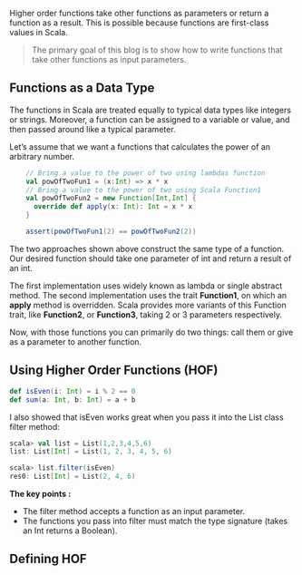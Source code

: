 Higher order functions take other functions as parameters or return a function as a result. This is possible because functions are first-class values in Scala.

> The primary goal of this blog is to show how to write functions that
> take other functions as input parameters.

## Functions as a Data Type

The functions in Scala are treated equally to typical data types like integers or strings. Moreover, a function can be assigned to a variable or value, and then passed around like a typical parameter.

Let’s assume that we want a functions that calculates the power of an arbitrary number.
```scala
    // Bring a value to the power of two using lambdas function
    val powOfTwoFun1 = (x:Int) => x * x
    // Bring a value to the power of two using Scala Function1
    val powOfTwoFun2 = new Function[Int,Int] {
      override def apply(x: Int): Int = x * x
    }

    assert(powOfTwoFun1(2) == powOfTwoFun2(2))
```

The two approaches shown above construct the same type of a function. Our desired function should take one parameter of int and return a result of an int.

The first implementation uses widely known as lambda or single abstract method. The second implementation uses the trait  **Function1**, on which an  **apply**  method is overridden. Scala provides more variants of this Function trait, like  **Function2**, or  **Function3**, taking 2 or 3 parameters respectively.

Now, with those functions you can primarily do two things: call them or give as a parameter to another function.

## Using Higher Order Functions (HOF)

```scala
def isEven(i: Int) = i % 2 == 0
def sum(a: Int, b: Int) = a + b
```

I also showed that isEven works great when you pass it into the List class filter method:
```scala
scala> val list = List(1,2,3,4,5,6)
list: List[Int] = List(1, 2, 3, 4, 5, 6)

scala> list.filter(isEven)
res0: List[Int] = List(2, 4, 6)
```
**The key points :**

 - The filter method accepts a function as an input parameter.
 - The functions you pass into filter must match the type signature (takes an Int returns a Boolean).

## Defining HOF


 

<!--stackedit_data:
eyJoaXN0b3J5IjpbMTAwNTMwOTgzOCwtMzA3MjkyNDcsMTIxNT
EzMjUzMiwtMTM0MzE4NjA0NywxODY2MzczMDEzLC0xMTkyNzc0
NzU1LDk3NjE0NzQ3MywtODkzNzY4ODQsLTEwNzk0MzQxMzcsLT
U2NTExMzYzNywtMTU2OTkwNDE0MiwxODE0ODM0NDI3LDIwMjcw
NTY2NzMsLTEyNTk4OTAwNjEsLTE0NTM2ODA2OSwxMzQyMjcyNT
gxLDE0NDY0MzI2NTUsMTI5NjUyMDA4NiwtMjA4ODc0NjYxMiwt
MTg3NjA3NDY2MF19
-->
